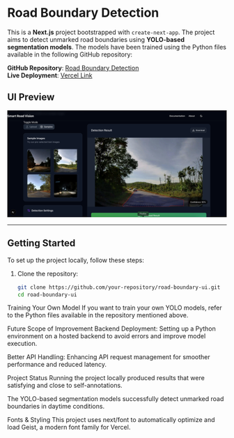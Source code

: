 #  Road Boundary Detection  

This is a **Next.js** project bootstrapped with `create-next-app`. The project aims to detect unmarked road boundaries using **YOLO-based segmentation models**. The models have been trained using the Python files available in the following GitHub repository:  

 **GitHub Repository**: [Road Boundary Detection](https://github.com/paritoshkumar169/Road-boundary-detection)  
**Live Deployment**: [Vercel Link](https://road-boundary-ui.vercel.app/)  

##  UI Preview  

![Result](public/result.png)  

---

##  Getting Started  

To set up the project locally, follow these steps:  

1. Clone the repository:  
   ```bash
   git clone https://github.com/your-repository/road-boundary-ui.git
   cd road-boundary-ui
 Training Your Own Model
If you want to train your own YOLO models, refer to the Python files available in the repository mentioned above.

 Future Scope of Improvement
Backend Deployment: Setting up a Python environment on a hosted backend to avoid errors and improve model execution.

Better API Handling: Enhancing API request management for smoother performance and reduced latency.

 Project Status
Running the project locally produced results that were satisfying and close to self-annotations.

The YOLO-based segmentation models successfully detect unmarked road boundaries in daytime conditions.

Fonts & Styling
This project uses next/font to automatically optimize and load Geist, a modern font family for Vercel.

